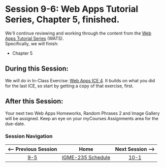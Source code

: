 # Session 9-6: Web Apps Tutorial Series, Chapter 5, finished.

We'll continue reviewing and working through the content from the [Web Apps Tutorial Series](https://github.com/tonethar/IGME-235-Shared/blob/master/tutorial/web-apps-0.md) (WATS).  
Specifically, we will finish:  
- Chapter 5

## During this Session:

We will do in In-Class Exercise:  [Web Apps ICE 4](https://github.com/tonethar/IGME-235-Shared/blob/master/tutorial/web-apps-ex-4.md).  It builds on what you did for the last ICE, so start by getting a copy of that exercise, first.

## After this Session:

Your next two Web Apps Homeworks, Random Phrases 2 and Image Gallery will be assigned.
Keep an eye on your myCourses Assignments area for the due-date.

### Session Navigation

| <-- Previous Session |               Home                  | Next Session --> |
|:--------------------:|:-----------------------------------:|:----------------:|
|  [9-5](9-5.md)       | [IGME-235 Schedule](../schedule.md) |   [10-1](10-1.md)  |

